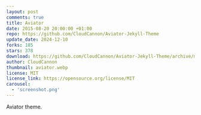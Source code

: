 ```yaml
---
layout: post
comments: true
title: Aviator
date: 2015-08-20 20:00:00 +01:00
repo: https://github.com/CloudCannon/Aviator-Jekyll-Theme
update_date: 2024-12-10
forks: 185
stars: 378
download: https://github.com/CloudCannon/Aviator-Jekyll-Theme/archive/master.zip
author: CloudCannon
thumbnail: aviator.webp
license: MIT
license_link: https://opensource.org/license/MIT
carousel:
  - 'screenshot.png'
---
```


Aviator theme.
